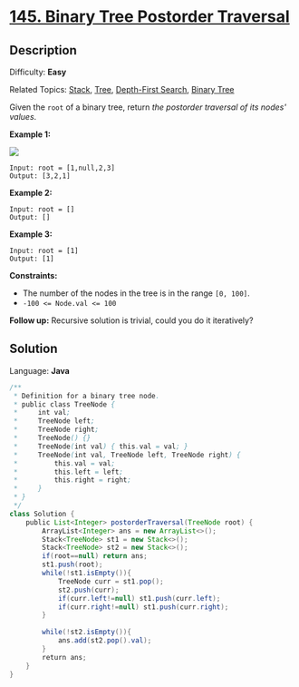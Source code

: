 # [145\. Binary Tree Postorder Traversal](https://leetcode.com/problems/binary-tree-postorder-traversal/)

## Description

Difficulty: **Easy**  

Related Topics: [Stack](https://leetcode.com/tag/stack/), [Tree](https://leetcode.com/tag/tree/), [Depth-First Search](https://leetcode.com/tag/depth-first-search/), [Binary Tree](https://leetcode.com/tag/binary-tree/)


Given the `root` of a binary tree, return _the postorder traversal of its nodes' values_.

**Example 1:**

![](https://assets.leetcode.com/uploads/2020/08/28/pre1.jpg)

```
Input: root = [1,null,2,3]
Output: [3,2,1]
```

**Example 2:**

```
Input: root = []
Output: []
```

**Example 3:**

```
Input: root = [1]
Output: [1]
```

**Constraints:**

*   The number of the nodes in the tree is in the range `[0, 100]`.
*   `-100 <= Node.val <= 100`

**Follow up:** Recursive solution is trivial, could you do it iteratively?

## Solution

Language: **Java**

```java
/**
 * Definition for a binary tree node.
 * public class TreeNode {
 *     int val;
 *     TreeNode left;
 *     TreeNode right;
 *     TreeNode() {}
 *     TreeNode(int val) { this.val = val; }
 *     TreeNode(int val, TreeNode left, TreeNode right) {
 *         this.val = val;
 *         this.left = left;
 *         this.right = right;
 *     }
 * }
 */
class Solution {
    public List<Integer> postorderTraversal(TreeNode root) {
        ArrayList<Integer> ans = new ArrayList<>();
        Stack<TreeNode> st1 = new Stack<>();
        Stack<TreeNode> st2 = new Stack<>();
        if(root==null) return ans;
        st1.push(root);
        while(!st1.isEmpty()){
            TreeNode curr = st1.pop();
            st2.push(curr);
            if(curr.left!=null) st1.push(curr.left);
            if(curr.right!=null) st1.push(curr.right);
        }
        
        while(!st2.isEmpty()){
            ans.add(st2.pop().val);
        }
        return ans;
    }
}
```